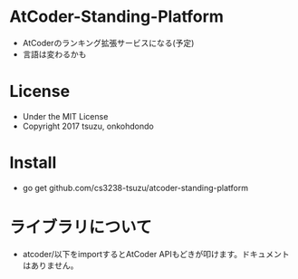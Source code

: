 # AtCoder-Standing-Platform
- AtCoderのランキング拡張サービスになる(予定)
- 言語は変わるかも

# License
- Under the MIT License
- Copyright 2017 tsuzu, onkohdondo

# Install
- go get github.com/cs3238-tsuzu/atcoder-standing-platform

# ライブラリについて
- atcoder/以下をimportするとAtCoder APIもどきが叩けます。ドキュメントはありません。